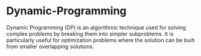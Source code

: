 # Dynamic-Programming

Dynamic Programming (DP) is an algorithmic technique used for solving complex problems by breaking them into simpler subproblems. 
It is particularly useful for optimization problems where the solution can be built from smaller overlapping solutions.
